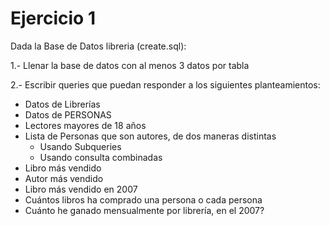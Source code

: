 # Ejercicio 1

Dada la Base de Datos libreria (create.sql):

1.- Llenar la base de datos con al menos 3 datos por tabla

2.- Escribir queries que puedan responder a los siguientes planteamientos:
- Datos de Librerías
- Datos de PERSONAS
- Lectores mayores de 18 años 
- Lista de Personas que son autores, de dos maneras distintas
	- Usando Subqueries
	- Usando consulta combinadas
- Libro más vendido
- Autor más vendido
- Libro más vendido en 2007
- Cuántos libros ha comprado una persona o cada persona
- Cuánto he ganado mensualmente por librería, en el 2007? 
